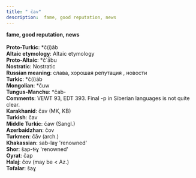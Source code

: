 ```yaml
---
title: " čav"
description:  fame, good reputation, news
---
```

<strong> fame, good reputation, news</strong><br><br>
<strong>Proto-Turkic</strong>:  *č(i)āb<br>
<strong>Altaic etymology</strong>:  Altaic etymology<br>
<strong> Proto-Altaic</strong>:  *č`ā́bu<br>
<strong>Nostratic</strong>:  Nostratic<br>
<strong>Russian meaning</strong>:  слава, хорошая репутация , новости<br>
<strong>Turkic</strong>:  *č(i)āb<br>
<strong>Mongolian</strong>:  *čuw<br>
<strong>Tungus-Manchu</strong>:  *čab-<br>
<strong>Comments</strong>:  VEWT 93, EDT 393. Final -p in Siberian languages is not quite clear.<br>
<strong>Karakhanid</strong>:  čav (MK, KB)<br>
<strong>Turkish</strong>:  čav<br>
<strong>Middle Turkic</strong>:  čaw (Sangl.)<br>
<strong>Azerbaidzhan</strong>:  čov<br>
<strong>Turkmen</strong>:  čāv (arch.)<br>
<strong>Khakassian</strong>:  sab-laɣ 'renowned'<br>
<strong>Shor</strong>:  šap-tɨɣ 'renowned'<br>
<strong>Oyrat</strong>:  čap<br>
<strong>Halaj</strong>:  čov (may be < Az.)<br>
<strong>Tofalar</strong>:  šaɣ<br>



